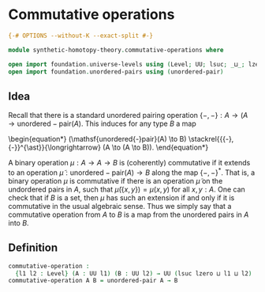 # Commutative operations

```agda
{-# OPTIONS --without-K --exact-split #-}

module synthetic-homotopy-theory.commutative-operations where

open import foundation.universe-levels using (Level; UU; lsuc; _⊔_; lzero)
open import foundation.unordered-pairs using (unordered-pair)
```

## Idea

Recall that there is a standard unordered pairing operation $\{{-},{-}\} : A \to (A \to \mathsf{unordered{-}pair}(A)$. This induces for any type $B$ a map

\begin{equation*}
  (\mathsf{unordered{-}pair}(A) \to B) \stackrel{\{{-},{-}\}^{\ast}}{\longrightarrow} (A \to (A \to B)).
\end{equation*}

A binary operation $\mu : A \to A \to B$ is (coherently) commutative if it extends to an operation $\tilde{\mu} : \mathsf{unordered{-}pair}(A) \to B$ along the map $\{{-},{-}\}^{\ast}$. That is, a binary operation $\mu$ is commutative if there is an operation $\tilde{\mu}$ on the undordered pairs in $A$, such that $\tilde{\mu}(\{x,y\})=\mu(x,y)$ for all $x,y:A$. One can check that if $B$ is a set, then $\mu$ has such an extension if and only if it is commutative in the usual algebraic sense. Thus we simply say that a commutative operation from $A$ to $B$ is a map from the unordered pairs in $A$ into $B$.

## Definition

```agda
commutative-operation :
  {l1 l2 : Level} (A : UU l1) (B : UU l2) → UU (lsuc lzero ⊔ l1 ⊔ l2)
commutative-operation A B = unordered-pair A → B
```

